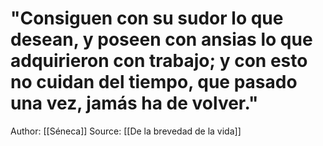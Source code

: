 # "Consiguen con su sudor lo que desean, y poseen con ansias lo que adquirieron con trabajo; y con esto no cuidan del tiempo, que pasado una vez,  jamás ha de volver."

Author: [[Séneca]]
Source: [[De la brevedad de la vida]]
